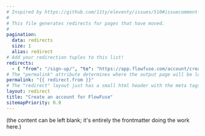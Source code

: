 ```yaml
---
# Inspired by https://github.com/11ty/eleventy/issues/510#issuecomment-824104799
#
# This file generates redirects for pages that have moved.
#
pagination:
  data: redirects
  size: 1
  alias: redirect
# Add your redirection tuples to this list!
redirects:
  - { "from": "/sign-up/", "to": "https://app.flowfuse.com/account/create"}
# The "permalink" attribute determines where the output page will be located.
permalink: "{{ redirect.from }}"
# The "redirect" layout just has a small html header with the meta tags that do redirection.
layout: redirect
title: "Create an account for FlowFuse"
sitemapPriority: 0.9
---
```

(the content can be left blank; it's entirely the frontmatter doing the work here.)
